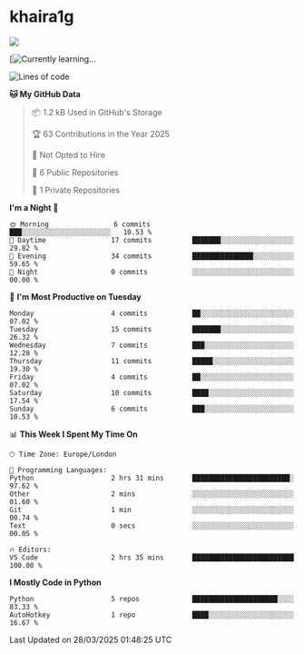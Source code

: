# khaira1g

![](https://komarev.com/ghpvc/?username=khaira1g)

[![Currently learning...](https://github-readme-tech-stack.vercel.app/api/cards?title=Currently+learning...&lineCount=1&line1=python%2Cpython%2Cfff100%3Bhtml5%2Chtml5%2Cff5800%3Bcss%2Ccss%2C00e0ff%3Bjavascript%2Cjavascript%2Cfff100%3B)

<!--START_SECTION:waka-->
![Lines of code](https://img.shields.io/badge/From%20Hello%20World%20I%27ve%20Written-4.1%20thousand%20lines%20of%20code-blue)

**🐱 My GitHub Data** 

> 📦 1.2 kB Used in GitHub's Storage 
 > 
> 🏆 63 Contributions in the Year 2025
 > 
> 🚫 Not Opted to Hire
 > 
> 📜 6 Public Repositories 
 > 
> 🔑 1 Private Repositories 
 > 
**I'm a Night 🦉** 

```text
🌞 Morning                6 commits           ███░░░░░░░░░░░░░░░░░░░░░░   10.53 % 
🌆 Daytime                17 commits          ███████░░░░░░░░░░░░░░░░░░   29.82 % 
🌃 Evening                34 commits          ███████████████░░░░░░░░░░   59.65 % 
🌙 Night                  0 commits           ░░░░░░░░░░░░░░░░░░░░░░░░░   00.00 % 
```
📅 **I'm Most Productive on Tuesday** 

```text
Monday                   4 commits           ██░░░░░░░░░░░░░░░░░░░░░░░   07.02 % 
Tuesday                  15 commits          ███████░░░░░░░░░░░░░░░░░░   26.32 % 
Wednesday                7 commits           ███░░░░░░░░░░░░░░░░░░░░░░   12.28 % 
Thursday                 11 commits          █████░░░░░░░░░░░░░░░░░░░░   19.30 % 
Friday                   4 commits           ██░░░░░░░░░░░░░░░░░░░░░░░   07.02 % 
Saturday                 10 commits          ████░░░░░░░░░░░░░░░░░░░░░   17.54 % 
Sunday                   6 commits           ███░░░░░░░░░░░░░░░░░░░░░░   10.53 % 
```


📊 **This Week I Spent My Time On** 

```text
🕑︎ Time Zone: Europe/London

💬 Programming Languages: 
Python                   2 hrs 31 mins       ████████████████████████░   97.62 % 
Other                    2 mins              ░░░░░░░░░░░░░░░░░░░░░░░░░   01.60 % 
Git                      1 min               ░░░░░░░░░░░░░░░░░░░░░░░░░   00.74 % 
Text                     0 secs              ░░░░░░░░░░░░░░░░░░░░░░░░░   00.05 % 

🔥 Editors: 
VS Code                  2 hrs 35 mins       █████████████████████████   100.00 % 
```

**I Mostly Code in Python** 

```text
Python                   5 repos             █████████████████████░░░░   83.33 % 
AutoHotkey               1 repo              ████░░░░░░░░░░░░░░░░░░░░░   16.67 % 
```




 Last Updated on 28/03/2025 01:48:25 UTC
<!--END_SECTION:waka-->
